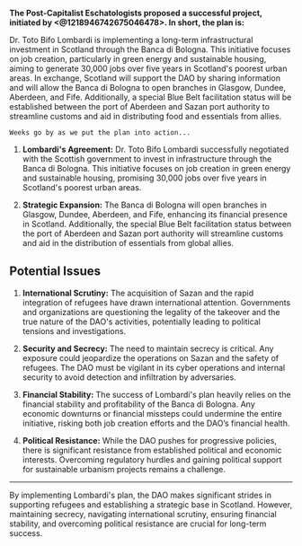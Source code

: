 **The Post-Capitalist Eschatologists proposed a successful project, initiated by <@1218946742675046478>. In short, the plan is:**

Dr. Toto Bifo Lombardi is implementing a long-term infrastructural investment in Scotland through the Banca di Bologna. This initiative focuses on job creation, particularly in green energy and sustainable housing, aiming to generate 30,000 jobs over five years in Scotland's poorest urban areas. In exchange, Scotland will support the DAO by sharing information and will allow the Banca di Bologna to open branches in Glasgow, Dundee, Aberdeen, and Fife. Additionally, a special Blue Belt facilitation status will be established between the port of Aberdeen and Sazan port authority to streamline customs and aid in distributing food and essentials from allies.

```Weeks go by as we put the plan into action...```
1. **Lombardi's Agreement:**
Dr. Toto Bifo Lombardi successfully negotiated with the Scottish government to invest in infrastructure through the Banca di Bologna. This initiative focuses on job creation in green energy and sustainable housing, promising 30,000 jobs over five years in Scotland's poorest urban areas.

2. **Strategic Expansion:**
The Banca di Bologna will open branches in Glasgow, Dundee, Aberdeen, and Fife, enhancing its financial presence in Scotland. Additionally, the special Blue Belt facilitation status between the port of Aberdeen and Sazan port authority will streamline customs and aid in the distribution of essentials from global allies.

## Potential Issues

1. **International Scrutiny:**
   The acquisition of Sazan and the rapid integration of refugees have drawn international attention. Governments and organizations are questioning the legality of the takeover and the true nature of the DAO's activities, potentially leading to political tensions and investigations.

2. **Security and Secrecy:**
   The need to maintain secrecy is critical. Any exposure could jeopardize the operations on Sazan and the safety of refugees. The DAO must be vigilant in its cyber operations and internal security to avoid detection and infiltration by adversaries.

3. **Financial Stability:**
   The success of Lombardi's plan heavily relies on the financial stability and profitability of the Banca di Bologna. Any economic downturns or financial missteps could undermine the entire initiative, risking both job creation efforts and the DAO’s financial health.

4. **Political Resistance:**
   While the DAO pushes for progressive policies, there is significant resistance from established political and economic interests. Overcoming regulatory hurdles and gaining political support for sustainable urbanism projects remains a challenge.

---

By implementing Lombardi's plan, the DAO makes significant strides in supporting refugees and establishing a strategic base in Scotland. However, maintaining secrecy, navigating international scrutiny, ensuring financial stability, and overcoming political resistance are crucial for long-term success.